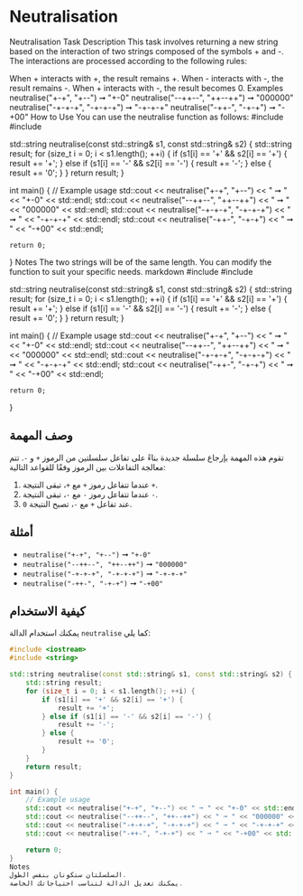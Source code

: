 # Neutralisation
Neutralisation
Task Description
This task involves returning a new string based on the interaction of two strings composed of the symbols + and -. The interactions are processed according to the following rules:

When + interacts with +, the result remains +.
When - interacts with -, the result remains -.
When + interacts with -, the result becomes 0.
Examples
neutralise("+-+", "+--") ➞ "+-0"
neutralise("--++--", "++--++") ➞ "000000"
neutralise("-+-+-+", "-+-+-+") ➞ "-+-+-+"
neutralise("-++-", "-+-+") ➞ "-+00"
How to Use
You can use the neutralise function as follows:
#include <iostream>
#include <string>

std::string neutralise(const std::string& s1, const std::string& s2) {
    std::string result;
    for (size_t i = 0; i < s1.length(); ++i) {
        if (s1[i] == '+' && s2[i] == '+') {
            result += '+';
        } else if (s1[i] == '-' && s2[i] == '-') {
            result += '-';
        } else {
            result += '0';
        }
    }
    return result;
}

int main() {
    // Example usage
    std::cout << neutralise("+-+", "+--") << " ➞ " << "+-0" << std::endl;
    std::cout << neutralise("--++--", "++--++") << " ➞ " << "000000" << std::endl;
    std::cout << neutralise("-+-+-+", "-+-+-+") << " ➞ " << "-+-+-+" << std::endl;
    std::cout << neutralise("-++-", "-+-+") << " ➞ " << "-+00" << std::endl;

    return 0;
}
Notes
The two strings will be of the same length.
You can modify the function to suit your specific needs.
markdown
#include <iostream>
#include <string>

std::string neutralise(const std::string& s1, const std::string& s2) {
    std::string result;
    for (size_t i = 0; i < s1.length(); ++i) {
        if (s1[i] == '+' && s2[i] == '+') {
            result += '+';
        } else if (s1[i] == '-' && s2[i] == '-') {
            result += '-';
        } else {
            result += '0';
        }
    }
    return result;
}

int main() {
    // Example usage
    std::cout << neutralise("+-+", "+--") << " ➞ " << "+-0" << std::endl;
    std::cout << neutralise("--++--", "++--++") << " ➞ " << "000000" << std::endl;
    std::cout << neutralise("-+-+-+", "-+-+-+") << " ➞ " << "-+-+-+" << std::endl;
    std::cout << neutralise("-++-", "-+-+") << " ➞ " << "-+00" << std::endl;

    return 0;
}






## وصف المهمة
تقوم هذه المهمة بإرجاع سلسلة جديدة بناءً على تفاعل سلسلتين من الرموز `+` و `-`. تتم معالجة التفاعلات بين الرموز وفقًا للقواعد التالية:

1. عندما تتفاعل رموز `+` مع `+`، تبقى النتيجة `+`.
2. عندما تتفاعل رموز `-` مع `-`، تبقى النتيجة `-`.
3. عند تفاعل `+` مع `-`، تصبح النتيجة `0`.

## أمثلة
- `neutralise("+-+", "+--")` ➞ `"+-0"`
- `neutralise("--++--", "++--++")` ➞ `"000000"`
- `neutralise("-+-+-+", "-+-+-+")` ➞ `"-+-+-+"`
- `neutralise("-++-", "-+-+")` ➞ `"-+00"`

## كيفية الاستخدام
يمكنك استخدام الدالة `neutralise` كما يلي:

```cpp
#include <iostream>
#include <string>

std::string neutralise(const std::string& s1, const std::string& s2) {
    std::string result;
    for (size_t i = 0; i < s1.length(); ++i) {
        if (s1[i] == '+' && s2[i] == '+') {
            result += '+';
        } else if (s1[i] == '-' && s2[i] == '-') {
            result += '-';
        } else {
            result += '0';
        }
    }
    return result;
}

int main() {
    // Example usage
    std::cout << neutralise("+-+", "+--") << " ➞ " << "+-0" << std::endl;
    std::cout << neutralise("--++--", "++--++") << " ➞ " << "000000" << std::endl;
    std::cout << neutralise("-+-+-+", "-+-+-+") << " ➞ " << "-+-+-+" << std::endl;
    std::cout << neutralise("-++-", "-+-+") << " ➞ " << "-+00" << std::endl;

    return 0;
}
Notes
السلسلتان ستكونان بنفس الطول.
يمكنك تعديل الدالة لتناسب احتياجاتك الخاصة.


